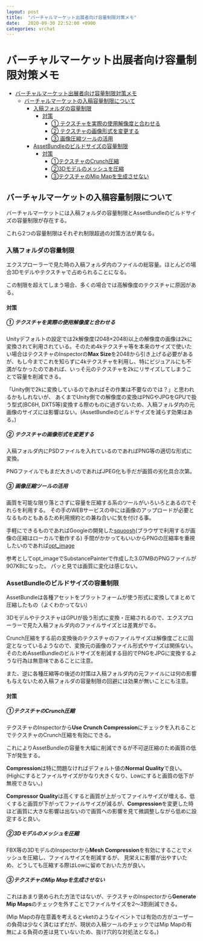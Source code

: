 ```yaml
---
layout: post
title:  "バーチャルマーケット出展者向け容量制限対策メモ"
date:   2020-09-30 22:52:00 +0900
categories: vrchat
---
```




# バーチャルマーケット出展者向け容量制限対策メモ

<!--ts-->
   * [バーチャルマーケット出展者向け容量制限対策メモ](#バーチャルマーケット出展者向け容量制限対策メモ)
      * [バーチャルマーケットの入稿容量制限について](#バーチャルマーケットの入稿容量制限について)
         * [入稿フォルダの容量制限](#入稿フォルダの容量制限)
            * [対策](#対策)
               * [① テクスチャを実際の使用解像度と合わせる](#-テクスチャを実際の使用解像度と合わせる)
               * [② テクスチャの画像形式を変更する](#-テクスチャの画像形式を変更する)
               * [③ 画像圧縮ツールの活用](#-画像圧縮ツールの活用)
         * [AssetBundleのビルドサイズの容量制限](#assetbundleのビルドサイズの容量制限)
            * [対策](#対策-1)
               * [①テクスチャのCrunch圧縮](#テクスチャのcrunch圧縮)
               * [②3Dモデルのメッシュを圧縮](#3dモデルのメッシュを圧縮)
               * [③テクスチャのMip Mapを生成させない](#テクスチャのmip-mapを生成させない)

<!-- Added by: root, at: Wed Sep 30 23:01:21 JST 2020 -->

<!--te-->

## バーチャルマーケットの入稿容量制限について

バーチャルマーケットには入稿フォルダの容量制限とAssetBundleのビルドサイズの容量制限が存在する。

これら2つの容量制限はそれぞれ制限超過の対策方法が異なる。



### 入稿フォルダの容量制限

エクスプローラーで見た時の入稿フォルダ内のファイルの総容量。ほとんどの場合3Dモデルやテクスチャで占められることになる。

この制限を超えてしまう場合、多くの場合では高解像度のテクスチャに原因がある。



#### 対策

##### ① テクスチャを実際の使用解像度と合わせる

Unityデフォルトの設定では2k解像度(2048×2048)以上の解像度の画像は2kに変換されて利用されている。そのため4kテクスチャ等を本来のサイズで使いたい場合はテクスチャのInspectorの**Max Size**を2048から引き上げる必要があるが、もし今までこれを知らずに4kテクスチャを利用し、特にビジュアルにも不満がなかったのであれば、いっそ元のテクスチャを2kにリサイズしてしまうことで容量を削減できる。

「Unity側で2kに変換しているのであればその作業は不要なのでは？」と思われるかもしれないが、
あくまでUnity側での解像度の変換はPNGやJPGをGPUで扱う型式(BC6H, DXT5等)変換する際のものに過ぎないため、入稿フォルダ内の元画像のサイズには影響はない。(AssetBundleのビルドサイズを減らす効果はある。)



##### ② テクスチャの画像形式を変更する

入稿フォルダ内にPSDファイルを入れているのであればPNG等の適切な形式に変換。

PNGファイルでもまだ大きいのであればJPEG化も手だが画質の劣化具合次第。



##### ③ 画像圧縮ツールの活用

画質を可能な限り落とさずに容量を圧縮する系のツールがいろいろとあるのでそれらを利用する。
その手のWEBサービスの中には画像のアップロードが必要となるものともあるため利用規約との兼ね合いに気を付ける事。

手軽にできるものであればGoogleの開発した[squoosh](https://squoosh.app/)(ブラウザで利用するが画像の圧縮はローカルで動作する)
手間がかかってもいいからPNGの圧縮率を重視したいのであれば[opt_image](https://github.com/mixsoda/opt_image)

参考としてopt_imageでSubstancePainterで作成した3.07MBのPNGファイルが907KBになった。
パッと見では画質に変化は感じない。



### AssetBundleのビルドサイズの容量制限

AssetBundleは各種アセットをプラットフォームが使う形式に変換してまとめて圧縮したもの（よくわかってない）

3DモデルやテクスチャはGPUが扱う形式に変換・圧縮されるので、エクスプローラーで見た入稿フォルダ内のファイルサイズとは差異がでる。

Crunch圧縮をする前の変換後のテクスチャのファイルサイズは解像度ごとに固定となっているようなので、変換元の画像のファイル形式やサイズは関係ない。そのためAssetBundleのビルドサイズを削減する目的でPNGをJPGに変換するような行為は無意味であることに注意。

また、逆に各種圧縮等の後述の対策は入稿フォルダ内の元ファイルには何の影響も与えないため入稿フォルダの容量制限の回避には効果が無いことにも注意。



#### 対策

##### ①テクスチャのCrunch圧縮

テクスチャのInspectorから**Use Crunch Compression**にチェックを入れることでテクスチャのCrunch圧縮を有効にできる。

これによりAssetBundleの容量を大幅に削減できるが不可逆圧縮のため画質の低下が発生する。

**Compression**は特に問題なければデフォルト値の**Normal Quality**で良い。(Highにするとファイルサイズがかなり大きくなり、Lowにすると画質の低下が無視できない。)

**Compressor Quality**は高くすると画質が上がってファイルサイズが増える、低くすると画質が下がってファイルサイズが減るが、**Compression**を変更した時ほど画質に大きな影響は出ないので画質への影響を見て微調整しながら低めに設定すると良い。



##### ②3Dモデルのメッシュを圧縮

FBX等の3DモデルのInspectorから**Mesh Compression**を有効にすることでメッシュを圧縮し、ファイルサイズを削減するが、
見栄えに影響が出やすいため、どうしても圧縮する際はLowに留めておいた方が良い。



##### ③テクスチャのMip Mapを生成させない

これはあまり褒められた方法ではないが、テクスチャのInspectorから**Generate Mip Maps**のチェックを外すことでファイルサイズを2～3割削減できる。

(Mip Mapの存在意義を考えるとvketのようなイベントでは有効の方がユーザーの負荷は少なく済むはずだが、現状の入稿ツールのチェックではMip Mapの有無による負荷の差は見ていないため、抜け穴的な対処法となる。)
